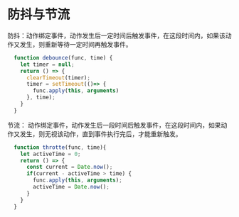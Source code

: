 # 防抖与节流

防抖：动作绑定事件，动作发生后一定时间后触发事件，在这段时间内，如果该动作又发生，则重新等待一定时间再触发事件。

```js
  function debounce(func, time) {
    let timer = null;
    return () => {
      clearTimeout(timer);
      timer = setTimeout(()=> {
        func.apply(this, arguments)
      }, time);
    }
  }
```

节流： 动作绑定事件，动作发生后一段时间后触发事件，在这段时间内，如果动作又发生，则无视该动作，直到事件执行完后，才能重新触发。

```js
  function throtte(func, time){
    let activeTime = 0;
    return () => {
      const current = Date.now();
      if(current - activeTime > time) {
        func.apply(this, arguments);
        activeTime = Date.now();
      }
    }
  }
```

